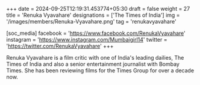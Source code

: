 +++
date = 2024-09-25T12:19:31.453774+05:30
draft = false
weight = 27
title = 'Renuka Vyavahare'
designations = ['The Times of India']
img = '/images/members/Renuka-Vyavahare.png'
tag = 'renukavyavahare'

[soc_media]
facebook = 'https://www.facebook.com/RenukaVyavahare'
instagram = 'https://www.instagram.com/Mumbaigirl14'
twitter = 'https://twitter.com/RenukaVyavahare'
+++

Renuka Vyavahare is a film critic with one of India's leading dailies, The Times of India and also a senior entertainment journalist with Bombay Times. She has been reviewing films for the Times Group for over a decade now.
